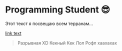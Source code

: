 # Programming Student 😎

Этот текст я посвещаю всем терранам...

[link text](http://dev.nodeca.com)

> Разрывная XD Кекный Кек Лол Рофл хаахахах 
